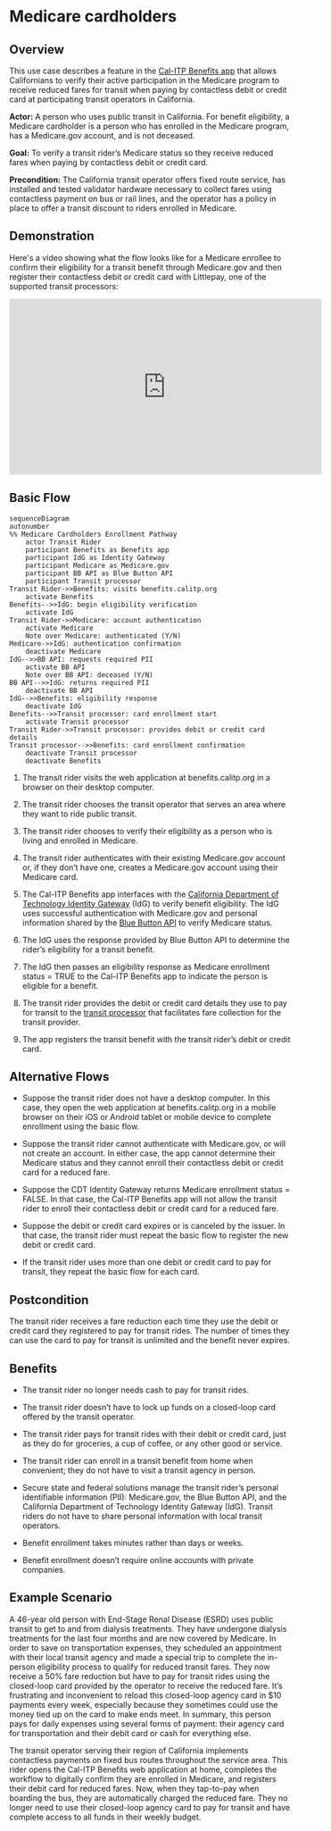 # Medicare cardholders

## Overview

This use case describes a feature in the [Cal-ITP Benefits app](https://benefits.calitp.org) that allows Californians to verify their active participation in the Medicare program to receive reduced fares for transit when paying by contactless debit or credit card at participating transit operators in California.

**Actor:** A person who uses public transit in California. For benefit eligibility, a Medicare cardholder is a person who has enrolled in the Medicare program, has a Medicare.gov account, and is not deceased.

**Goal:** To verify a transit rider’s Medicare status so they receive reduced fares when paying by contactless debit or credit card.

**Precondition:** The California transit operator offers fixed route service, has installed and tested validator hardware necessary to collect fares using contactless payment on bus or rail lines, and the operator has a policy in place to offer a transit discount to riders enrolled in Medicare.

## Demonstration

Here's a video showing what the flow looks like for a Medicare enrollee to confirm their eligibility for a transit benefit through Medicare.gov and then register their contactless debit or credit card with Littlepay, one of the supported transit processors:

<iframe width="560" height="315" src="https://www.youtube-nocookie.com/embed/YZylD7oAbso?si=1aUb26LYDgkm_SCo" title="YouTube video player" frameborder="0" allow="accelerometer; autoplay; clipboard-write; encrypted-media; gyroscope; picture-in-picture; web-share" referrerpolicy="strict-origin-when-cross-origin" allowfullscreen></iframe>

## Basic Flow

```mermaid
sequenceDiagram
autonumber
%% Medicare Cardholders Enrollment Pathway
    actor Transit Rider
    participant Benefits as Benefits app
    participant IdG as Identity Gateway
    participant Medicare as Medicare.gov
    participant BB API as Blue Button API
    participant Transit processor
Transit Rider->>Benefits: visits benefits.calitp.org
    activate Benefits
Benefits-->>IdG: begin eligibility verification
    activate IdG
Transit Rider->>Medicare: account authentication
    activate Medicare
    Note over Medicare: authenticated (Y/N)
Medicare->>IdG: authentication confirmation
    deactivate Medicare
IdG-->>BB API: requests required PII
    activate BB API
    Note over BB API: deceased (Y/N)
BB API-->>IdG: returns required PII
    deactivate BB API
IdG-->>Benefits: eligibility response
    deactivate IdG
Benefits-->>Transit processor: card enrollment start
    activate Transit processor
Transit Rider->>Transit processor: provides debit or credit card details
Transit processor-->>Benefits: card enrollment confirmation
    deactivate Transit processor
    deactivate Benefits
```

1. The transit rider visits the web application at benefits.calitp.org in a browser on their desktop computer.

1. The transit rider chooses the transit operator that serves an area where they want to ride public transit.

1. The transit rider chooses to verify their eligibility as a person who is living and enrolled in Medicare.

1. The transit rider authenticates with their existing Medicare.gov account or, if they don’t have one, creates a Medicare.gov account using their Medicare card.

1. The Cal-ITP Benefits app interfaces with the [California Department of Technology Identity Gateway](https://digitalidstrategy.cdt.ca.gov/primary-elements.html) (IdG) to verify benefit eligibility. The IdG uses successful authentication with Medicare.gov and personal information shared by the [Blue Button API](https://bluebutton.cms.gov/) to verify Medicare status.

1. The IdG uses the response provided by Blue Button API to determine the rider’s eligibility for a transit benefit.

1. The IdG then passes an eligibility response as Medicare enrollment status = TRUE to the Cal-ITP Benefits app to indicate the person is eligible for a benefit.

1. The transit rider provides the debit or credit card details they use to pay for transit to the [transit processor](/#transit-processors) that facilitates fare collection for the transit provider.

1. The app registers the transit benefit with the transit rider’s debit or credit card.

## Alternative Flows

- Suppose the transit rider does not have a desktop computer. In this case, they open the web application at benefits.calitp.org in a mobile browser on their iOS or Android tablet or mobile device to complete enrollment using the basic flow.

- Suppose the transit rider cannot authenticate with Medicare.gov, or will not create an account. In either case, the app cannot determine their Medicare status and they cannot enroll their contactless debit or credit card for a reduced fare.

- Suppose the CDT Identity Gateway returns Medicare enrollment status = FALSE. In that case, the Cal-ITP Benefits app will not allow the transit rider to enroll their contactless debit or credit card for a reduced fare.

- Suppose the debit or credit card expires or is canceled by the issuer. In that case, the transit rider must repeat the basic flow to register the new debit or credit card.

- If the transit rider uses more than one debit or credit card to pay for transit, they repeat the basic flow for each card.

## Postcondition

The transit rider receives a fare reduction each time they use the debit or credit card they registered to pay for transit rides. The number of times they can use the card to pay for transit is unlimited and the benefit never expires.

## Benefits

- The transit rider no longer needs cash to pay for transit rides.

- The transit rider doesn’t have to lock up funds on a closed-loop card offered by the transit operator.

- The transit rider pays for transit rides with their debit or credit card, just as they do for groceries, a cup of coffee, or any other good or service.

- The transit rider can enroll in a transit benefit from home when convenient; they do not have to visit a transit agency in person.

- Secure state and federal solutions manage the transit rider’s personal identifiable information (PII): Medicare.gov, the Blue Button API, and the California Department of Technology Identity Gateway (IdG). Transit riders do not have to share personal information with local transit operators.

- Benefit enrollment takes minutes rather than days or weeks.

- Benefit enrollment doesn’t require online accounts with private companies.

## Example Scenario

A 46-year old person with End-Stage Renal Disease (ESRD) uses public transit to get to and from dialysis treatments. They have undergone dialysis treatments for the last four months and are now covered by Medicare. In order to save on transportation expenses, they scheduled an appointment with their local transit agency and made a special trip to complete the in-person eligibility process to qualify for reduced transit fares. They now receive a 50% fare reduction but have to pay for transit rides using the closed-loop card provided by the operator to receive the reduced fare. It’s frustrating and inconvenient to reload this closed-loop agency card in $10 payments every week, especially because they sometimes could use the money tied up on the card to make ends meet. In summary, this person pays for daily expenses using several forms of payment: their agency card for transportation and their debit card or cash for everything else.

The transit operator serving their region of California implements contactless payments on fixed bus routes throughout the service area. This rider opens the Cal-ITP Benefits web application at home, completes the workflow to digitally confirm they are enrolled in Medicare, and registers their debit card for reduced fares. Now, when they tap-to-pay when boarding the bus, they are automatically charged the reduced fare. They no longer need to use their closed-loop agency card to pay for transit and have complete access to all funds in their weekly budget.
